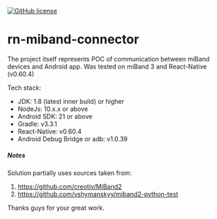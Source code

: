 [![GitHub license](https://img.shields.io/github/license/mashape/apistatus.svg)](https://github.com/Spayker/rn-miband-connector/blob/master/LICENSE)  

# rn-miband-connector

The project itself represents POC of communication between miBand devices and Android app.
Was tested on miBand 3 and React-Native (v0.60.4)

Tech stack:
- JDK: 1.8 (latest inner build) or higher
- NodeJs: 10.x.x or above
- Android SDK: 21 or above
- Gradle: v3.3.1
- React-Native: v0.60.4
- Android Debug Bridge or adb: v1.0.39

##### Notes

Solution partially uses sources taken from:
1) https://github.com/creotiv/MiBand2
2) https://github.com/vshymanskyy/miband2-python-test

Thanks guys for your great work.